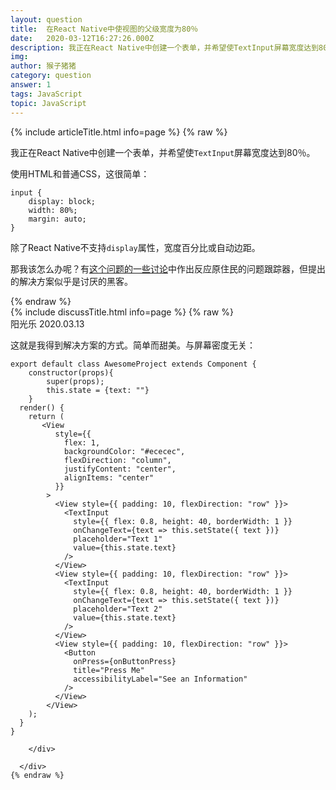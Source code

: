 ```yaml
---
layout: question
title:  在React Native中使视图的父级宽度为80％
date:   2020-03-12T16:27:26.000Z
description: 我正在React Native中创建一个表单，并希望使TextInput屏幕宽度达到80％。使用HTML和普通CSS，这很简单：input { ...
img: 
author: 猴子猪猪
category: question
answer: 1
tags: JavaScript
topic: JavaScript
---
```

<div class="article-root">
  <div class="article">
    {% include articleTitle.html info=page %}
    {% raw %}
    <div class="article-content"><p><font style="vertical-align: inherit;"><font style="vertical-align: inherit;">我正在React Native中创建一个表单，并希望使</font></font><code>TextInput</code><font style="vertical-align: inherit;"><font style="vertical-align: inherit;">屏幕宽度达到80％。</font></font></p>

<p><font style="vertical-align: inherit;"><font style="vertical-align: inherit;">使用HTML和普通CSS，这很简单：</font></font></p>

<pre><code>input {<font></font>
    display: block;<font></font>
    width: 80%;<font></font>
    margin: auto;<font></font>
}<font></font>
</code></pre>

<p><font style="vertical-align: inherit;"><font style="vertical-align: inherit;">除了React Native不支持</font></font><code>display</code><font style="vertical-align: inherit;"><font style="vertical-align: inherit;">属性，宽度百分比或自动边距。</font></font></p>

<p><font style="vertical-align: inherit;"><font style="vertical-align: inherit;">那我该怎么办呢？</font><font style="vertical-align: inherit;">有</font></font><a href="https://github.com/facebook/css-layout/issues/57#issuecomment-102148200" rel="noreferrer"><font style="vertical-align: inherit;"><font style="vertical-align: inherit;">这个问题的一些讨论</font></font></a><font style="vertical-align: inherit;"><font style="vertical-align: inherit;">中作出反应原住民的问题跟踪器，但提出的解决方案似乎是讨厌的黑客。</font></font></p></div>
    {% endraw %}
  </div>

  <div class="discuss-wrapper">
    {% include discussTitle.html info=page %}
    {% raw %}
    <div class="discuss-item">
        <div class="discuss-parent">
          <div class="discuss-meta">
            <span class="discuss-user">阳光乐</span>
            <span class="discuss-time">2020.03.13</span>
          </div>
          <div class="discuss-comment"><p><font style="vertical-align: inherit;"><font style="vertical-align: inherit;">这就是我得到解决方案的方式。</font><font style="vertical-align: inherit;">简单而甜美。</font><font style="vertical-align: inherit;">与屏幕密度无关：</font></font></p>

<pre><code>export default class AwesomeProject extends Component {<font></font>
    constructor(props){<font></font>
        super(props);<font></font>
        this.state = {text: ""}<font></font>
    }<font></font>
  render() {<font></font>
    return (<font></font>
       &lt;View<font></font>
          style={{<font></font>
            flex: 1,<font></font>
            backgroundColor: "#ececec",<font></font>
            flexDirection: "column",<font></font>
            justifyContent: "center",<font></font>
            alignItems: "center"<font></font>
          }}<font></font>
        &gt;<font></font>
          &lt;View style={{ padding: 10, flexDirection: "row" }}&gt;<font></font>
            &lt;TextInput<font></font>
              style={{ flex: 0.8, height: 40, borderWidth: 1 }}<font></font>
              onChangeText={text =&gt; this.setState({ text })}<font></font>
              placeholder="Text 1"<font></font>
              value={this.state.text}<font></font>
            /&gt;<font></font>
          &lt;/View&gt;<font></font>
          &lt;View style={{ padding: 10, flexDirection: "row" }}&gt;<font></font>
            &lt;TextInput<font></font>
              style={{ flex: 0.8, height: 40, borderWidth: 1 }}<font></font>
              onChangeText={text =&gt; this.setState({ text })}<font></font>
              placeholder="Text 2"<font></font>
              value={this.state.text}<font></font>
            /&gt;<font></font>
          &lt;/View&gt;<font></font>
          &lt;View style={{ padding: 10, flexDirection: "row" }}&gt;<font></font>
            &lt;Button<font></font>
              onPress={onButtonPress}<font></font>
              title="Press Me"<font></font>
              accessibilityLabel="See an Information"<font></font>
            /&gt;<font></font>
          &lt;/View&gt;<font></font>
        &lt;/View&gt;<font></font>
    );<font></font>
  }<font></font>
}<font></font>
</code></pre></div>
        </div>
        
      </div>
    {% endraw %}
  </div>
<div>
